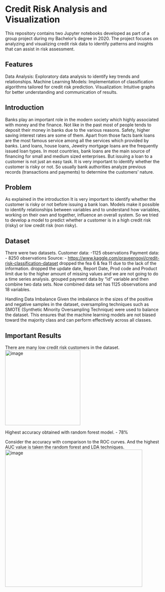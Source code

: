 # Credit Risk Analysis and Visualization

This repository contains two Jupyter notebooks developed as part of a group project during my Bachelor’s degree in 2020. The project focuses on analyzing and visualizing credit risk data to identify patterns and insights that can assist in risk assessment.

## Features
Data Analysis: Exploratory data analysis to identify key trends and relationships.
Machine Learning Models: Implementation of classification algorithms tailored for credit risk prediction.
Visualization: Intuitive graphs for better understanding and communication of results.

## Introduction
Banks play an important role in the modern society which highly associated with money and the finance. Not 
like in the past most of people tends to deposit their money in banks due to the various reasons. Safety, higher 
saving interest rates are some of them. Apart from those facts bank loans are the most famous service among 
all the services which provided by banks. Land loans, house loans, Jewelry mortgage loans are the frequently 
issued loan types. In most countries, bank loans are the main source of financing for small and medium sized 
enterprises. But issuing a loan to a customer is not just an easy task. It is very important to identify whether the 
customer is risky or not. So usually bank authorities analyze previous records (transactions and payments) to 
determine the customers’ nature. 

## Problem
As explained in the introduction It is very important to identify whether the customer is risky or not before 
issuing a bank loan. Models make it possible to identify relationships between variables and to understand how 
variables, working on their own and together, influence an overall system. So we tried to develop a model to predict 
whether a customer is in a high credit risk (risky) or low credit risk (non risky). 

## Dataset
  There were two datasets. 
  Customer data: -1125 observations 
  Payment data: - 8250 observations 
  Source: - https://www.kaggle.com/praveengovi/credit-risk-classification-dataset 
  dropped the fea 6 & fea 11 due to the lack of the information. 
  dropped the update date, Report Date, Prod code and Product limit due to the higher amount of 
missing values and we are not going to do a time series analysis. 
  grouped payment data by “id” variable and then combine two data sets. 
  Now combined data set has 1125 observations and 18 variables. 

Handling Data Imbalance
Given the imbalance in the sizes of the positive and negative samples in the dataset, oversampling techniques such as SMOTE (Synthetic Minority Oversampling Technique) were used to balance the dataset. This ensures that the machine learning models are not biased toward the majority class and can perform effectively across all classes.

## Important Results
There are many low credit risk customers in the dataset. 
<img width="244" alt="image" src="https://github.com/user-attachments/assets/c5ac5971-18b0-4496-a4b6-ef1c64393686" />

Highest accuracy obtained with random forest model. - 78%

Consider the accuracy with comparison to the ROC curves. And the highest AUC value is 
taken the random forest and LDA techniques. 
<img width="445" alt="image" src="https://github.com/user-attachments/assets/eb7c7882-1cbc-4a4b-9d46-1fc1ff23ec57" />


